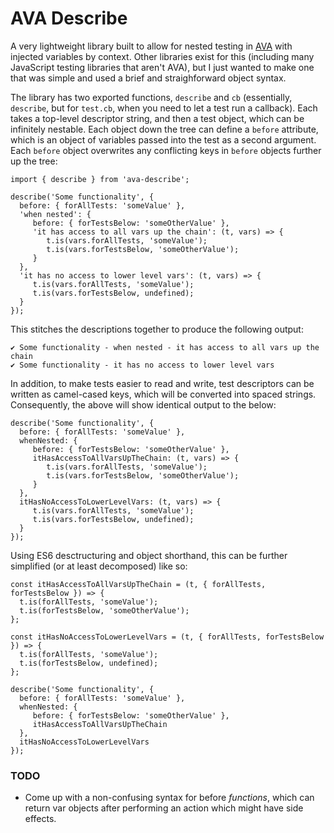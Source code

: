# AVA Describe

A very lightweight library built to allow for nested testing in [AVA](https://github.com/avajs/ava) with injected variables by context. Other libraries exist for this (including many JavaScript testing libraries that aren't AVA), but I just wanted to make one that was simple and used a brief and straighforward object syntax.

The library has two exported functions, `describe` and `cb` (essentially, `describe`, but for `test.cb`, when you need to let a test run a callback). Each takes a top-level descriptor string, and then a test object, which can be infinitely nestable. Each object down the tree can define a `before` attribute, which is an object of variables passed into the test as a second argument. Each `before` object overwrites any conflicting keys in `before` objects further up the tree:

```
import { describe } from 'ava-describe';

describe('Some functionality', {
  before: { forAllTests: 'someValue' },
  'when nested': {
     before: { forTestsBelow: 'someOtherValue' },
     'it has access to all vars up the chain': (t, vars) => {
        t.is(vars.forAllTests, 'someValue');
        t.is(vars.forTestsBelow, 'someOtherValue');
     }
  },
  'it has no access to lower level vars': (t, vars) => {
     t.is(vars.forAllTests, 'someValue');
     t.is(vars.forTestsBelow, undefined);
  }
});
```

This stitches the descriptions together to produce the following output:

```
✔ Some functionality - when nested - it has access to all vars up the chain
✔ Some functionality - it has no access to lower level vars
```

In addition, to make tests easier to read and write, test descriptors can be written as camel-cased keys, which will be converted into spaced strings. Consequently, the above will show identical output to the below:

```
describe('Some functionality', {
  before: { forAllTests: 'someValue' },
  whenNested: {
     before: { forTestsBelow: 'someOtherValue' },
     itHasAccessToAllVarsUpTheChain: (t, vars) => {
        t.is(vars.forAllTests, 'someValue');
        t.is(vars.forTestsBelow, 'someOtherValue');
     }
  },
  itHasNoAccessToLowerLevelVars: (t, vars) => {
     t.is(vars.forAllTests, 'someValue');
     t.is(vars.forTestsBelow, undefined);
  }
});
```

Using ES6 desctructuring and object shorthand, this can be further simplified (or at least decomposed) like so:

```
const itHasAccessToAllVarsUpTheChain = (t, { forAllTests, forTestsBelow }) => {
  t.is(forAllTests, 'someValue');
  t.is(forTestsBelow, 'someOtherValue');
};

const itHasNoAccessToLowerLevelVars = (t, { forAllTests, forTestsBelow }) => {
  t.is(forAllTests, 'someValue');
  t.is(forTestsBelow, undefined);
};

describe('Some functionality', {
  before: { forAllTests: 'someValue' },
  whenNested: {
     before: { forTestsBelow: 'someOtherValue' },
     itHasAccessToAllVarsUpTheChain
  },
  itHasNoAccessToLowerLevelVars
});
```

### TODO

- Come up with a non-confusing syntax for before *functions*, which can return var objects after performing an action which might have side effects.